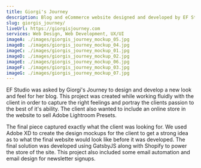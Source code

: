 ```yaml
---
title: Giorgi's Journey
description: Blog and eCommerce website designed and developed by EF Studio
slug: giorgis_journey/
liveUrl: https://giorgisjourney.com
services: Web Design, Web Development, UX/UI
imageA: ./images/giorgis_journey_mockup_05.jpg
imageB: ./images/giorgis_journey_mockup_04.jpg
imageC: ./images/giorgis_journey_mockup_01.jpg
imageD: ./images/giorgis_journey_mockup_02.jpg
imageE: ./images/giorgis_journey_mockup_06.jpg
imageF: ./images/giorgis_journey_mockup_03.jpg
imageG: ./images/giorgis_journey_mockup_07.jpg
---
```


EF Studio was asked by Giorgi's Journey to design and develop a new look and feel for her blog. This project was created while working fluidly with the client in order to capture the right feelings and portray the clients passion to the best of it's ability. The client also wanted to include an online store in the website to sell Adobe Lightroom Presets. 

The final piece captured exactly what the client was looking for. We used Adobe XD to create the design mockups for the client to get a strong idea as to what the final website would look like before it was developed. The final solution was developed using GatsbyJS along with Shopify to power the store of the site. This project also included some email automation and email design for newsletter signups.